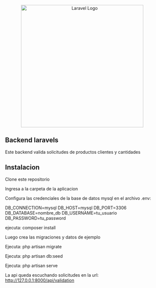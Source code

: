 <p align="center"><a href="https://laravel.com" target="_blank"><img src="https://raw.githubusercontent.com/laravel/art/master/logo-lockup/5%20SVG/2%20CMYK/1%20Full%20Color/laravel-logolockup-cmyk-red.svg" width="400" alt="Laravel Logo"></a></p>


## Backend laravels

Este backend valida solicitudes de productos clientes y cantidades

## Instalacion

Clone este repositorio


Ingresa a la carpeta de la aplicacion


Configura las credenciales de la base de datos mysql en el archivo .env:


DB_CONNECTION=mysql
DB_HOST=mysql
DB_PORT=3306
DB_DATABASE=nombre_db
DB_USERNAME=tu_usuario
DB_PASSWORD=tu_password


ejecuta: composer install

Luego crea las migraciones y datos de ejemplo

Ejecuta: php artisan migrate

Ejecuta: php artisan db:seed

Ejecuta: php artisan serve

La api queda escuchando solicitudes en la url: http://127.0.0.1:8000/api/validation

